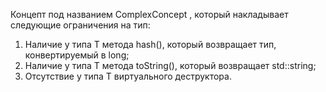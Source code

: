 Концепт под названием ComplexConcept<T> , который накладывает следующие ограничения на тип:

1. Наличие у типа T метода hash(), который возвращает тип, конвертируемый в long;
2. Наличие у типа T метода toString(), который возвращает std::string;
3. Отсутствие у типа T виртуального деструктора.
